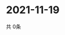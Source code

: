 # 2021-11-19
  共 0条

  <!-- BEGIN -->
  <!-- 最后更新时间Fri Nov 19 2021 16:06:05 GMT+0000 (Coordinated Universal Time) -->
  
  <!-- END -->
  
  